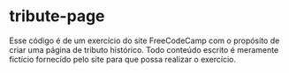 # tribute-page
Esse código é de um exercício do site FreeCodeCamp com o propósito de criar uma página de tributo histórico.
Todo conteúdo escrito é meramente fictício fornecído pelo site para que possa realizar o exercício.
